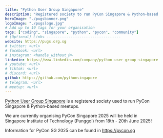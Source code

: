 ```yaml
---
title: "Python User Group Singapore"
description: "Registered society to run PyCon Singapore & Python-based meetups"
heroImage: "./pugsbanner.png"
logoImage: "./pugslogo.jpg"
# Add up to 10 tags for your organisation
tags: ["coding", "singapore", "python", "pycon", "community"]
# (Optional) Links ----------------------------------
website: https://pugs.org.sg
# twitter: <url>
# facebook: <url>
# instagram: <handle_without_@>
linkedin: https://www.linkedin.com/company/python-user-group-singapore
# youtube: <url>
# tiktok: <url>
# discord: <url>
github: https://github.com/pythonsingapore
# telegram: <url>
# meetup: <url>
---
```


[Python User Group Singapore](https://pugs.org.sg) is a registered society used to run PyCon Singapore & Python-based meetups.

We are currently organising PyCon Singapore 2025 will be held in Singapore Institute of Technology (Punggol) from 18th - 20th June 2025! 

Information for PyCon SG 2025 can be found in <https://pycon.sg>